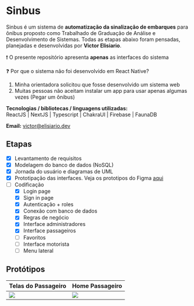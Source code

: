 # Sinbus
Sinbus é um sistema de **automatização da sinalização de embarques** para ônibus proposto como 
Trabalhado de Graduação de Análise e Desenvolvimento de Sistemas. Todas as etapas abaixo foram 
pensadas, planejadas e desenvolvidas por **Victor Elisiario**.

:exclamation:  O presente repositório apresenta **apenas** as interfaces do sistema 

:question: Por que o sistema não foi desenvolvido em React Native?  
1. Minha orientadora solicitou que fosse desenvolvido um sistema web
2. Muitas pessoas não aceitam instalar um app para usar apenas algumas vezes (Pegar um ônibus)
  
**Tecnologias / bibliotecas / linguagens utilizadas:**  
ReactJS | NextJS | Typescript | ChakraUI | Firebase | FaunaDB

**Email:** victor@elisiario.dev


## Etapas
- [X] Levantamento de requisitos
- [X] Modelagem do banco de dados (NoSQL)
- [X] Jornada do usuário e diagramas de UML 
- [X] Prototipação das interfaces. Veja os prototipos do Figma [aqui](https://www.figma.com/file/Mq1vVUWyKySfgeQhV4APx6/Untitled?node-id=0%3A1)
- [ ] Codificação
  - [X] Login page
  - [X] Sign in page
  - [X] Autenticação + roles
  - [X] Conexão com banco de dados
  - [X] Regras de negócio
  - [X] Interface administradores
  - [X] Interface passageiros
  - [ ] Favoritos
  - [ ] Interface motorista
  - [ ] Menu lateral
  
## Protótipos

Telas do Passageiro | Home Passageiro
------ | -------
![](https://media1.giphy.com/media/SdrmEgfXKDbHQ6GiGh/giphy.gif?cid=790b7611159e46e147a45ae71779aace306d98d4e7ed6a4b&rid=giphy.gif&ct=g) | ![](https://media4.giphy.com/media/18XYzRsfqVCfbEB5AG/giphy.gif?cid=790b7611a45292e6f0b6594d1d9585bfc45e78dc6fafea1c&rid=giphy.gif&ct=g)





